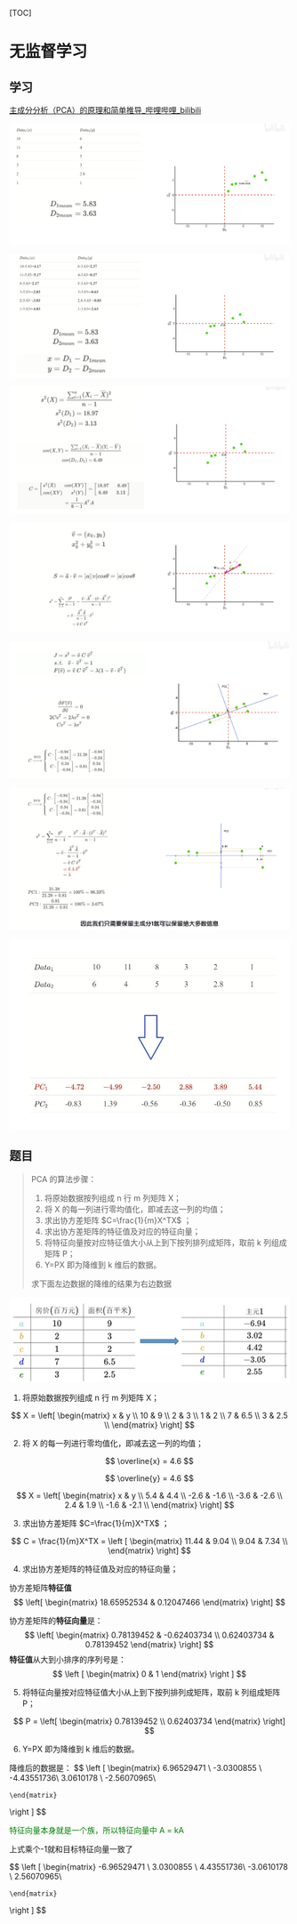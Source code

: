 [TOC]

# 无监督学习

## 学习

[主成分分析（PCA）的原理和简单推导_哔哩哔哩_bilibili](https://www.bilibili.com/video/BV1X54y1R7g7/?spm_id_from=333.337.search-card.all.click&vd_source=fcc159fddd96c65e388dd46f651ad556)

![image-20221227211527828](homework7/image-20221227211527828.png)

![image-20221227211535967](homework7/image-20221227211535967.png)

![image-20221227211545705](homework7/image-20221227211545705.png)

![image-20221227211555193](homework7/image-20221227211555193.png)

![image-20221227211600372](homework7/image-20221227211600372.png)

![image-20221227211606598](homework7/image-20221227211606598.png)

![image-20221227211610816](homework7/image-20221227211610816.png)

## 题目

> PCA 的算法步骤：
>
> 1. 将原始数据按列组成 n 行 m 列矩阵 X；
> 2. 将 X 的每一列进行零均值化，即减去这一列的均值；
> 3. 求出协方差矩阵 $C=\frac{1}{m}X^TX$ ；
> 4. 求出协方差矩阵的特征值及对应的特征向量；
> 5. 将特征向量按对应特征值大小从上到下按列排列成矩阵，取前 k 列组成矩阵 P；
> 6. Y=PX 即为降维到 k 维后的数据。
>
> 求下面左边数据的降维的结果为右边数据

![image-20221227211636179](homework7/image-20221227211636179.png)

1. 将原始数据按列组成 n 行 m 列矩阵 X；

$$
X = \left[
 \begin{matrix}
 	x & y 	\\ 
	10 & 9 	\\
	2 & 3	\\
	1 & 2	\\
	7 & 6.5 \\
	3 & 2.5 \\
  \end{matrix}
  \right]
$$

2. 将 X 的每一列进行零均值化，即减去这一列的均值；

$$
\overline{x} = 4.6
$$

$$
\overline{y} = 4.6
$$

$$
X = \left[
 \begin{matrix}
 	x & y 	\\ 
	5.4 & 4.4 	\\
	-2.6 & -1.6	\\
	-3.6 & -2.6	\\
	2.4 & 1.9 \\
	-1.6 & -2.1 \\
  \end{matrix}
  \right]
$$

3. 求出协方差矩阵 $C=\frac{1}{m}X^TX$ ；

$$
C = \frac{1}{m}X^TX =
\left [
 \begin{matrix}
   	11.44 & 9.04 \\
  	9.04 & 7.34 \\
  \end{matrix}
\right]
$$

4. 求出协方差矩阵的特征值及对应的特征向量；

协方差矩阵**特征值**
$$
\left[
	\begin{matrix}
	18.65952534 & 0.12047466
	\end{matrix}
\right]
$$


协方差矩阵的**特征向量**是：
$$
\left[
	\begin{matrix}
	0.78139452 &  -0.62403734 \\
	0.62403734 &  0.78139452
	\end{matrix}
\right]
$$
**特征值**从大到小排序的序列号是：
$$
\left [
	\begin{matrix}
	0 & 1
	\end{matrix}
\right ]
$$

5. 将特征向量按对应特征值大小从上到下按列排列成矩阵，取前 k 列组成矩阵 P；

$$
P = \left[
	\begin{matrix}
	0.78139452 \\
    0.62403734
	\end{matrix}
\right]
$$

6. Y=PX 即为降维到 k 维后的数据。

降维后的数据是：
$$
\left [
	\begin{matrix}
	  6.96529471 \\
      -3.0300855 \\
      -4.43551736\\
       3.0610178 \\
      -2.56070965\\

	\end{matrix}
\right ]
$$


<font color=green>特征向量本身就是一个族，所以特征向量中 A = kA</font>



上式乘个-1就和目标特征向量一致了


$$
\left [
	\begin{matrix}
	  -6.96529471 \\
      3.0300855 \\
      4.43551736\\
      -3.0610178 \\
      2.56070965\\

	\end{matrix}
\right ]
$$

